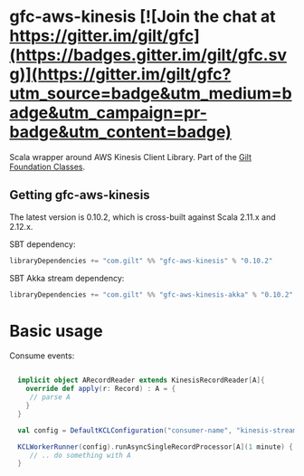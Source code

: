 # gfc-aws-kinesis [![Join the chat at https://gitter.im/gilt/gfc](https://badges.gitter.im/gilt/gfc.svg)](https://gitter.im/gilt/gfc?utm_source=badge&utm_medium=badge&utm_campaign=pr-badge&utm_content=badge)

Scala wrapper around AWS Kinesis Client Library. Part of the [Gilt Foundation Classes](https://github.com/gilt?query=gfc).

## Getting gfc-aws-kinesis

The latest version is 0.10.2, which is cross-built against Scala 2.11.x and 2.12.x.

SBT dependency:

```scala
libraryDependencies += "com.gilt" %% "gfc-aws-kinesis" % "0.10.2"
```

SBT Akka stream dependency:

```scala
libraryDependencies += "com.gilt" %% "gfc-aws-kinesis-akka" % "0.10.2"
```

# Basic usage

Consume events:

```scala

  implicit object ARecordReader extends KinesisRecordReader[A]{
    override def apply(r: Record) : A = {
     // parse A
    }
  }

  val config = DefaultKCLConfiguration("consumer-name", "kinesis-stream-name")

  KCLWorkerRunner(config).runAsyncSingleRecordProcessor[A](1 minute) { a: A =>
     // .. do something with A
  }
```
